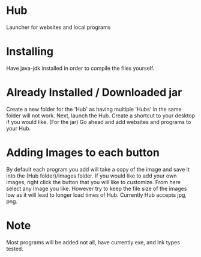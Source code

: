 # Hub
Launcher for websites and local programs

# Installing
Have java-jdk installed in order to compile the files yourself.

# Already Installed / Downloaded jar
Create a new folder for the 'Hub' as having multiple 'Hubs' in the same folder will not work. 
Next, launch the Hub. Create a shortcut to your desktop if you would like. (For the jar)
Go ahead and add websites and programs to your Hub.

# Adding Images to each button
By default each program you add will take a copy of the image and save it into the (Hub folder)/Images folder.
If you would like to add your own images, right click the button that you will like to customize. 
From here select any Image you like.
However try to keep the file size of the images low as it will lead to longer load times of Hub.
Currently Hub accepts jpg, png.

# Note
Most programs will be added not all, have currently exe, and lnk types tested.
